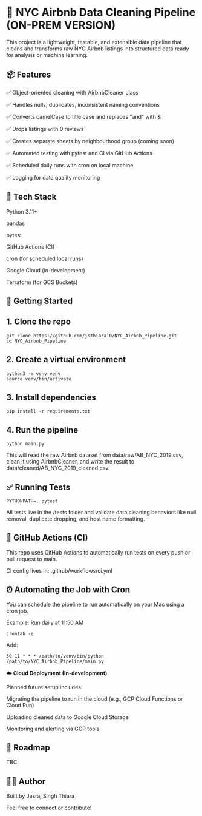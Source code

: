 # **🏡 NYC Airbnb Data Cleaning Pipeline (ON-PREM VERSION)**

This project is a lightweight, testable, and extensible data pipeline that cleans and transforms raw NYC Airbnb listings into structured data ready for analysis or machine learning.

## 📦 Features

✅ Object-oriented cleaning with AirbnbCleaner class

✅ Handles nulls, duplicates, inconsistent naming conventions

✅ Converts camelCase to title case and replaces "and" with &

✅ Drops listings with 0 reviews

✅ Creates separate sheets by neighbourhood group (coming soon)

✅ Automated testing with pytest and CI via GitHub Actions

✅ Scheduled daily runs with cron on local machine

✅ Logging for data quality monitoring

## 🧰 Tech Stack

Python 3.11+

pandas

pytest

GitHub Actions (CI)

cron (for scheduled local runs)

Google Cloud (in-development)

Terraform (for GCS Buckets)

## 🚀 Getting Started

## 1. Clone the repo
```
git clone https://github.com/jsthiara10/NYC_Airbnb_Pipeline.git
cd NYC_Airbnb_Pipeline
```

## 2. Create a virtual environment
```
python3 -m venv venv
source venv/bin/activate
```
## 3. Install dependencies
```
pip install -r requirements.txt
```
## 4. Run the pipeline
```
python main.py
```
This will read the raw Airbnb dataset from data/raw/AB_NYC_2019.csv, clean it using AirbnbCleaner, and write the result to data/cleaned/AB_NYC_2019_cleaned.csv.

## ✅ Running Tests
```
PYTHONPATH=. pytest
```
All tests live in the /tests folder and validate data cleaning behaviors like null removal, duplicate dropping, and host name formatting.

## 🤖 GitHub Actions (CI)

This repo uses GitHub Actions to automatically run tests on every push or pull request to main.

CI config lives in: .github/workflows/ci.yml

## ⏰ Automating the Job with Cron

You can schedule the pipeline to run automatically on your Mac using a cron job.

Example: Run daily at 11:50 AM
```
crontab -e
```
Add:
```
50 11 * * * /path/to/venv/bin/python /path/to/NYC_Airbnb_Pipeline/main.py
```
**☁️ Cloud Deployment (In-development)**

Planned future setup includes:

Migrating the pipeline to run in the cloud (e.g., GCP Cloud Functions or Cloud Run)

Uploading cleaned data to Google Cloud Storage

Monitoring and alerting via GCP tools

## 📌 Roadmap

TBC

## 👨‍💼 Author

Built by Jasraj Singh Thiara

Feel free to connect or contribute!

